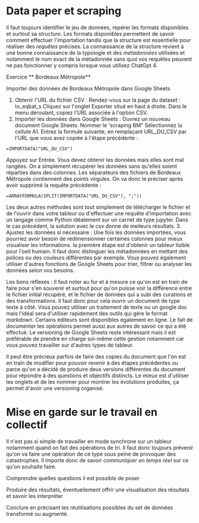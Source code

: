 # Data paper et scraping

Il faut toujours identifier le jeu de données, repérer les formats disponibles et surtout sa *structure*.
Les formats disponibles permettent de savoir comment effectuer l'importation tandis que la structure est essentielle pour réaliser des *requêtes* précises. La connaissance de la structure revient à une bonne connaissance de la typologie et des *métadonnées* utilisées et notamment le nom exact de la métadonnée sans quoi vos requêtes peuvent ne pas fonctionner y compris lorsque vous utilisez ChatGpt 4.

Exercice ** Bordeaux Métropole**

Importer des données de Bordeaux Métropole dans Google Sheets
1. Obtenir l'URL du fichier CSV :
Rendez-vous sur la page du dataset : to_eqbat_s
Cliquez sur l'onglet Exporter situé en haut à droite.
Dans le menu déroulant, copiez l'URL associée à l'option CSV.
2. Importer les données dans Google Sheets :
Ouvrez un nouveau document Google Sheets. Nommer le 'scraping BM"
Sélectionnez la cellule A1.
Entrez la formule suivante, en remplaçant URL_DU_CSV par l'URL que vous avez copiée à l'étape précédente :
```
=IMPORTDATA("URL_DU_CSV")
```
Appuyez sur Entrée. Vous devez obtenir les données mais elles sont mal rangées. On a simplement récupérer les données sans qu'elles soient réparties dans des colonnes. Les séparateurs des fichiers de Bordeaux Métropole contiennent des points virgules.  On va donc le préciser après avoir supprimé la requête précédente :
```
=ARRAYFORMULA(SPLIT(IMPORTDATA("URL_DU_CSV"), ";"))
```
Les deux autres méthodes sont tout simplement de télécharger le fichier et de l'ouvrir dans votre tableur ou d'effectuer une requête d'importation avec un langage comme Python idéalement sur un carnet de type jupyter.
Dans le cas précédent, la solution avec le csv donne de meileurs résultats.
3. Ajustez les données si nécessaire :
Une fois les données importées, vous pourriez avoir besoin de redimensionner certaines colonnes pour mieux visualiser les informations.
la première étape est d'obtenir un tableur lisible pour l'oeil humain. Il faut donc distinguer les métadonnées en mettant des polices ou des couleurs différentes par exemple.
Vous pouvez également utiliser d'autres fonctions de Google Sheets pour trier, filtrer ou analyser les données selon vos besoins.

Les bons réflexes :
Il faut noter au fur et à mesure ce qu'on est en train de faire pour s'en souvenir et surtout pour qu'on puisse voir la différence entre le fichier initial récupéré, et le fichier de données qui a subi des curations et des transformations.
Il faut donc pour cela ouvrir un document de type texte à côté. Vous pouvez utiliser un traitement de texte ou un google doc mais l'idéal sera d'utiliser rapidement des outils qui gère le format *markdown*.
Certains éditeurs sont disponibles également en ligne.
Le fait de documenter les opérations permet aussi aux autres de savoir ce qui a été effectué.
Le versioning de Google Sheets reste intéressant mais il est préférable de prendre en charge soi-même cette gestion notamment car vous pouvez travailler sur d'autres types de tableur.

Il peut être précieux parfois de faire des copies du document que l'on est en train de modifier pour pouvoir revenir à des étapes précédentes ou parce qu'on a décidé de produire deux versions différentes du document pour répondre à des questions et objectifs distincts. Le mieux est d'utiliser les onglets et de les nommer pour montrer les évolutions produites, ça permet d'avoir une versioning organisé. 

# Mise en garde sur le travail en collectif
Il n'est pas si simple de travailler en mode synchrone sur un tableur notamment quand on fait des opérations de tri.
Il faut donc toujours prévenir qu'on va faire une opération de ce type sous peine de provoquer des catastrophes. Il importe donc de savoir *communiquer en temps réel* sur ce qu'on souhaite faire.


Comprendre quelles questions il est possible de poser 

Produire des résultats, éventuellement offrir une visualisation des résultats et savoir les interpréter



Conclure en précisant les réutilisations possibles du set de données transformé ou augmenté.

